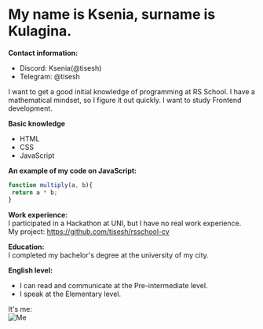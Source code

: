 # My name is Ksenia, surname is Kulagina.
**Contact information:**
* Discord: Ksenia(@tisesh)
* Telegram: @tisesh  

I want to get a good initial knowledge of programming at RS School. I have a mathematical mindset, so I figure it out quickly. I want to study Frontend development.  

__Basic knowledge__
* HTML
* CSS
* JavaScript  

__An example of my code on JavaScript:__
```javascript
function multiply(a, b){
 return a * b;
}
```  
__Work experience:__  
I participated in a Hackathon at UNI, but I have no real work experience.  
My project: https://github.com/tisesh/rsschool-cv

__Education:__  
I completed my bachelor's degree at the university of my city.

__English level:__
* I can read and communicate at the Pre-intermediate level.
* I speak at the Elementary level.

It's me:  
![Me](https://sun9-12.userapi.com/impg/9ckKyUnJJohv9pkab9cmpweXOm8GnDfxRQx9DA/RfNWCb54pb0.jpg?size=810x1080&quality=95&sign=91c53f5b5e1464214c1fcc65a35a092c&type=album "Me")